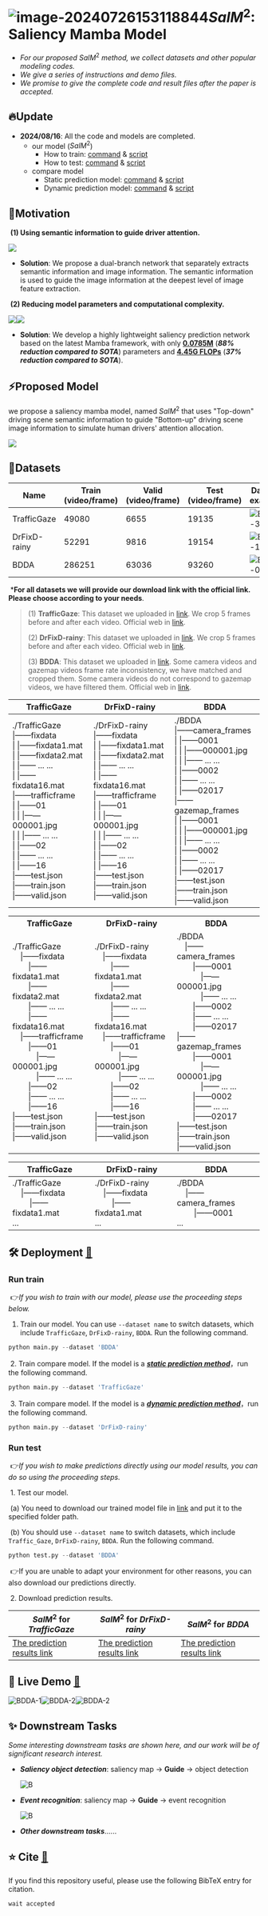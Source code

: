 # <img src="fig\logo.png" alt="image-20240726153118844" style="zoom: 100%;" />$SalM^2$: Saliency Mamba Model

 - *For our proposed* $SalM^2$ *method, we collect datasets and other popular modeling codes.*
 - *We give a series of instructions and demo files.*
 - *We promise to give the complete code and result files after the paper is accepted.*

## 🔥Update

- **2024/08/16**: All the code and models are completed.
  - our model ($SalM^2$)
    - How to train:  [command](#Run-train ) & [script](#Run-train )
    - How to test:  [command](#Run-test ) & [script](#Run-test )
  - compare model
    - Static prediction model:  [command](#Run-train ) & [script](#Run-train )
    - Dynamic prediction model:  [command](#Run-train ) & [script](#Run-train )

## 💬Motivation

​	**(1) Using semantic information to guide driver attention.**

<img src="fig\Motivation1.png" style="zoom: 100%;">

- **Solution**: We propose a dual-branch network that separately extracts semantic information and image information. The semantic information is used to guide the image information at the deepest level of image feature extraction.

​	**(2) Reducing model parameters and computational complexity.**

<img src="fig\para_s.png" style="zoom: 100%;"><img src="fig\flops_s.png" style="zoom: 100%;">

- **Solution**: We develop a highly lightweight saliency prediction network based on the latest Mamba framework, with only <u>**0.0785M**</u> (***88% reduction compared to SOTA***) parameters and **<u>4.45G FLOPs</u>** (***37% reduction compared to SOTA***).

## ⚡Proposed Model

we propose a saliency mamba model, named $SalM^2$ that uses "Top-down" driving scene semantic information to guide "Bottom-up" driving scene image information to simulate human drivers' attention allocation. 

<img src="fig\overview.png" style="zoom: 100%;">

## 📖Datasets

| Name         | Train (video/frame) | Valid (video/frame) | Test (video/frame) | Dataset example                                              |
| ------------ | ------------------- | ------------------- | ------------------ | ------------------------------------------------------------ |
| TrafficGaze  | 49080               | 6655                | 19135              | <img src="fig\TrafficGaze-example.gif" alt="BDDA-3" style="zoom:100%;" /> |
| DrFixD-rainy | 52291               | 9816                | 19154              | <img src="fig\DrFixD-rainy-example.gif" alt="BDDA-1" style="zoom:100%;" /> |
| BDDA         | 286251              | 63036               | 93260              | <img src="fig\BDDA-example.gif" alt="BDDA-0" style="zoom:100%;" /> |

​	***For all datasets we will provide our download link with the official link. Please choose according to your needs**.

> (1) **TrafficGaze**: This dataset we uploaded in [link](www.baidu.com "Download TrafficGaze"). We crop 5 frames before and after each video. Official web in [link](https://github.com/taodeng/CDNN-traffic-saliency "Official Traffic_Gaze").
>
> (2) **DrFixD-rainy**: This dataset we uploaded in [link](www.baidu.com "Download DrFixD-rainy"). We crop 5 frames before and after each video. Official web in [link](https://github.com/taodeng/DrFixD-rainy "Official DrFixD-rainy").
>
> (3) **BDDA**: This dataset we uploaded in [link](www.baidu.com "Download BDDA"). Some camera videos and gazemap videos frame rate inconsistency, we have matched and cropped them. Some camera videos do not correspond to gazemap videos, we have filtered them. Official web in [link](https://deepdrive.berkeley.edu/ "Official BDDA").

| TrafficGaze                                                  | DrFixD-rainy                                                 | BDDA                                                         |
| ------------------------------------------------------------ | ------------------------------------------------------------ | ------------------------------------------------------------ |
| ./TrafficGaze<br />        \|——fixdata<br />        \|        \|——fixdata1.mat<br />        \|        \|——fixdata2.mat<br />        \|        \|—— ... ...<br />        \|        \|——fixdata16.mat<br />        \|——trafficframe<br />        \|        \|——01<br />        \|        \|        \|——000001.jpg<br />        \|        \|        \|—— ... ...<br />        \|        \|——02<br />        \|        \|—— ... ...<br />        \|        \|——16<br />        \|——test.json<br />        \|——train.json<br />        \|——valid.json | ./DrFixD-rainy<br />        \|——fixdata<br />        \|        \|——fixdata1.mat<br />        \|        \|——fixdata2.mat<br />        \|        \|—— ... ...<br />        \|        \|——fixdata16.mat<br />        \|——trafficframe<br />        \|        \|——01<br />        \|        \|        \|——000001.jpg<br />        \|        \|        \|—— ... ...<br />        \|        \|——02<br />        \|        \|—— ... ...<br />        \|        \|——16<br />        \|——test.json<br />        \|——train.json<br />        \|——valid.json | ./BDDA<br />        \|——camera_frames<br />        \|        \|——0001<br />        \|        \|        \|——000001.jpg<br />        \|        \|        \|—— ... ...<br />        \|        \|——0002<br />        \|        \|—— ... ...<br />        \|        \|——02017<br />        \|——gazemap_frames<br />        \|        \|——0001<br />        \|        \|        \|——000001.jpg<br />        \|        \|        \|—— ... ...<br />        \|        \|——0002<br />        \|        \|—— ... ...<br />        \|        \|——02017<br />        \|——test.json<br />        \|——train.json<br />        \|——valid.json |

<table style="width:100%;">
  <tr>
    <th>TrafficGaze</th>
    <th>DrFixD-rainy</th>
    <th>BDDA</th>
  </tr>
  <tr>
    <td>
      ./TrafficGaze<br>
      &emsp;|——fixdata<br>
      &emsp;&emsp;|——fixdata1.mat<br>
      &emsp;&emsp;|——fixdata2.mat<br>
      &emsp;&emsp;|—— ... ...<br>
      &emsp;&emsp;|——fixdata16.mat<br>
      &emsp;|——trafficframe<br>
      &emsp;&emsp;|——01<br>
      &emsp;&emsp;&emsp;|——000001.jpg<br>
      &emsp;&emsp;&emsp;|—— ... ...<br>
      &emsp;&emsp;|——02<br>
      &emsp;&emsp;|—— ... ...<br>
      &emsp;&emsp;|——16<br>
      |——test.json<br>
      |——train.json<br>
      |——valid.json
    </td>
    <td>
      ./DrFixD-rainy<br>
      &emsp;|——fixdata<br>
      &emsp;&emsp;|——fixdata1.mat<br>
      &emsp;&emsp;|——fixdata2.mat<br>
      &emsp;&emsp;|—— ... ...<br>
      &emsp;&emsp;|——fixdata16.mat<br>
      &emsp;|——trafficframe<br>
      &emsp;&emsp;|——01<br>
      &emsp;&emsp;&emsp;|——000001.jpg<br>
      &emsp;&emsp;&emsp;|—— ... ...<br>
      &emsp;&emsp;|——02<br>
      &emsp;&emsp;|—— ... ...<br>
      &emsp;&emsp;|——16<br>
      |——test.json<br>
      |——train.json<br>
      |——valid.json
    </td>
    <td>
      ./BDDA<br>
      &emsp;|——camera_frames<br>
      &emsp;&emsp;|——0001<br>
      &emsp;&emsp;&emsp;|——000001.jpg<br>
      &emsp;&emsp;&emsp;|—— ... ...<br>
      &emsp;&emsp;|——0002<br>
      &emsp;&emsp;|—— ... ...<br>
      &emsp;&emsp;|——02017<br>
      |——gazemap_frames<br>
      &emsp;&emsp;|——0001<br>
      &emsp;&emsp;&emsp;|——000001.jpg<br>
      &emsp;&emsp;&emsp;|—— ... ...<br>
      &emsp;&emsp;|——0002<br>
      &emsp;&emsp;|—— ... ...<br>
      &emsp;&emsp;|——02017<br>
      |——test.json<br>
      |——train.json<br>
      |——valid.json
    </td>
  </tr>
</table>

| TrafficGaze | DrFixD-rainy | BDDA |
| ----------- | ------------ | ---- |
| ./TrafficGaze<br />&nbsp;&nbsp;&nbsp;&nbsp;\|——fixdata<br />&nbsp;&nbsp;&nbsp;&nbsp;&nbsp;&nbsp;&nbsp;&nbsp;\|——fixdata1.mat<br />... | ./DrFixD-rainy<br />&nbsp;&nbsp;&nbsp;&nbsp;\|——fixdata<br />&nbsp;&nbsp;&nbsp;&nbsp;&nbsp;&nbsp;&nbsp;&nbsp;\|——fixdata1.mat<br />... | ./BDDA<br />&nbsp;&nbsp;&nbsp;&nbsp;\|——camera_frames<br />&nbsp;&nbsp;&nbsp;&nbsp;&nbsp;&nbsp;&nbsp;&nbsp;\|——0001<br />... |

## 🛠️ Deployment **[🔁](#🔥Update)**

### 	Run train 

​	👉*If you wish to train with our model, please use the proceeding steps below.*

1. Train our model.  You can use `--dataset name` to switch datasets, which include `TrafficGaze`, `DrFixD-rainy`, `BDDA`. Run the following command.

```python
python main.py --dataset 'BDDA'
```

​	2. Train compare model. If the model is a *<u>**static prediction method**</u>*，run the following command.

```python
python main.py --dataset 'TrafficGaze'
```

​	3. Train compare model. If the model is a ***<u>dynamic prediction method</u>***，run the following command.

```python
python main.py --dataset 'DrFixD-rainy'
```

### 	Run test 

​	👉*If you wish to make predictions directly using our model results, you can do so using the proceeding steps.*

​	1. Test our model.

​		(a) You need to download our trained model file in [link](www.baidu.com "Download salmm model.tar") and put it to the specified folder path.

​		(b) You should use `--dataset name` to switch datasets, which include `Traffic_Gaze`, `DrFixD-rainy`, `BDDA`. Run the following command.

```python
python test.py --dataset 'BDDA'
```

​	👉If you are unable to adapt your environment for other reasons, you can also download our predictions directly.

​	2. Download prediction results.

| $SalM^2$ for *TrafficGaze*                                   | $SalM^2$ for *DrFixD-rainy*                                  | $SalM^2$ for *BDDA*                                          |
| ------------------------------------------------------------ | ------------------------------------------------------------ | ------------------------------------------------------------ |
| [The prediction results link](www.baidu.com "Prediction TraffiGaze") | [The prediction results link](www.baidu.com "Prediction DrFixD-rainy") | [The prediction results link](www.baidu.com "Prediction BDDA") |

## 🚀 Live Demo **[🔁](#🔥Update)**

<img src="fig/demo-example1.gif" alt="BDDA-1" style="zoom:100%;" /><img src="fig/demo-example2.gif" alt="BDDA-2" style="zoom:100%;" /><img src="fig/demo-example3.gif" alt="BDDA-2" style="zoom:100%;" />

## ✨ Downstream Tasks

*Some interesting downstream tasks are shown here, and our work will be of significant research interest.*

- ***Saliency object detection***: saliency map → **Guide** → object detection

  <img src="fig/downstream_task1.png" alt="B" style="zoom:100%;" />

- ***Event recognition***: saliency map → **Guide** → event recognition

  <img src="fig/downstream_task2.png" alt="B" style="zoom:100%;" />

- ***Other downstream tasks***......

## ⭐️ Cite **[🔁](#🔥Update)**

If you find this repository useful, please use the following BibTeX entry for citation.

```python
wait accepted
```

